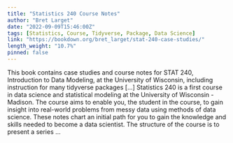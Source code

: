 ```yaml
---
title: "Statistics 240 Course Notes"
author: "Bret Larget"
date: "2022-09-09T15:46:00Z"
tags: [Statistics, Course, Tidyverse, Package, Data Science]
link: "https://bookdown.org/bret_larget/stat-240-case-studies/"
length_weight: "10.7%"
pinned: false
---
```


This book contains case studies and course notes for STAT 240, Introduction to Data Modeling, at the University of Wisconsin, including instruction for many tidyverse packages [...] Statistics 240 is a first course in data science and statistical modeling at the University of Wisconsin - Madison.
The course aims to enable you, the student in the course,
to gain insight into real-world problems
from messy data using methods of data science.
These notes chart an initial path for you to gain the knowledge and skills
needed to become a data scientist. The structure of the course is to present a series  ...
